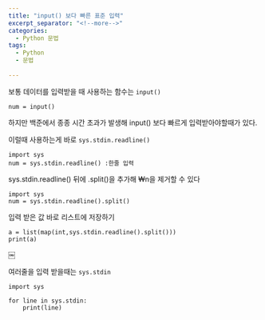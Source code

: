 ```yaml
---
title: "input() 보다 빠른 표준 입력"
excerpt_separator: "<!--more-->"
categories:
  - Python 문법
tags:
  - Python
  - 문법
  
---
```


보통 데이터를 입력받을 때 사용하는 함수는 ```input()```

```
num = input() 
```

하지만 백준에서 종종 시간 초과가 발생해 input() 보다 빠르게 입력받아야할때가 있다.


이럴때 사용하는게 바로 ```sys.stdin.readline()```

```
import sys
num = sys.stdin.readline() :한줄 입력

```

sys.stdin.readline() 뒤에 .split()을 추가해 ₩n을 제거할 수 있다

```
import sys
num = sys.stdin.readline().split()

```

 입력 받은 값 바로 리스트에 저장하기 
```
a = list(map(int,sys.stdin.readline().split()))
print(a)
```
￼

여러줄을 입력 받을때는 ```sys.stdin```

```
import sys
 
for line in sys.stdin:
    print(line)
```


